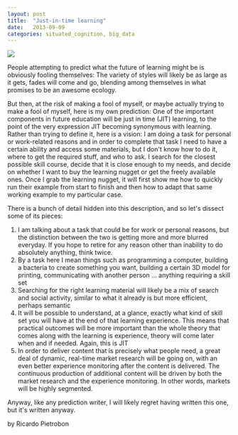 ```yaml
---
layout: post
title:  "Just-in-time learning"
date:   2013-09-09
categories: situated_cognition, big_data
---
```


![](https://lh6.googleusercontent.com/-1PR_O2WTanE/UimrLWkFkxI/AAAAAAAA3e4/1bz2HwoEUwg/s558-no/Mandelbrot+view.png)

People attempting to predict what the future of learning might be is obviously fooling themselves: The variety of styles will likely be as large as it gets, fades will come and go, blending among themselves in what promises to be an awesome ecology. 

But then, at the risk of making a fool of myself, or maybe actually trying to make a fool of myself, here is my own prediction: One of the important components in future education will be just in time (JIT) learning, to the point of the very expression JIT becoming synonymous with learning. Rather than trying to define it, here is a vision: I am doing a task for personal or work-related reasons  and in order to complete that task I need to have a certain ability and access some materials, but I don't know how to do it, where to get the required stuff, and who to ask. I search for the closest possible skill course, decide that it is close enough to my needs, and decide on whether I want to buy the learning nugget or get the freely available ones. Once I grab the learning nugget, it will first show me how to quickly run their example from start to finish and then how to adapt that same working example to my particular case.

There is a bunch of detail hidden into this description, and so let's dissect some of its pieces:

1. I am talking about a task that could be for work or personal reasons, but the distinction between the two is getting more and more blurred everyday. If you hope to retire for any reason other than inability to do absolutely anything, think twice.
1. By a task here I mean things such as programming a computer, building a bacteria to create something you want, building a certain 3D model for printing, communicating with another person ... anything requiring a skill set
2. Searching for the right learning material will likely be a mix of search and social activity, similar to what it already is but more efficient, perhaps semantic
3. It will be possible to understand, at a glance, exactly what kind of skill set you will have at the end of that learning experience. This means that practical outcomes will be more important than the whole theory that comes along with the learning is experience, theory will come later when and if needed. Again, this is JIT
4. In order to deliver content that is precisely what people need, a great deal of dynamic, real-time market research will be going on, with an even better experience monitoring after the content is delivered. The continuous production of additional content will be driven by both the market research and the experience monitoring. In other words, markets will be highly segmented.

Anyway, like any prediction writer, I will likely regret having written this one, but it's written anyway.

by Ricardo Pietrobon
